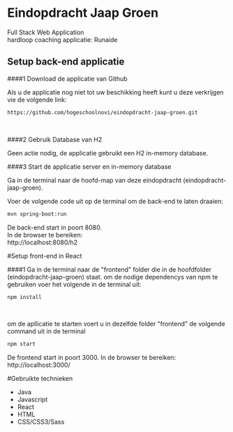 # Eindopdracht Jaap Groen
Full Stack Web Application<br/>
hardloop coaching applicatie: Runaide

## Setup back-end applicatie

####1 Download de applicatie van Github

Als u de applicatie nog niet tot uw beschikking heeft kunt u deze verkrijgen vie de volgende link:
```bash
https://github.com/hogeschoolnovi/eindopdracht-jaap-groen.git
```
<br/>

####2 Gebruik Database van H2

Geen actie nodig, de applicatie gebruikt een H2 in-memory database.

####3 Start de applicatie server en in-memory database

Ga in de terminal naar de hoofd-map van deze eindopdracht (eindopdracht-jaap-groen). <br/>

Voer de volgende code uit op de terminal om de back-end te laten draaien:
```bash
mvn spring-boot:run
```
De back-end start in poort 8080.<br/>
In de browser te bereiken:<br/> http://localhost:8080/h2

#Setup front-end in React

####1 Ga in de terminal naar de "frontend" folder die in de hoofdfolder (eindopdracht-jaap-groen) staat.
om de nodige dependencys van npm te gebruiken voer het volgende in de terminal uit:
````bash
npm install
````
<br />

om de apllicatie te starten voert u in dezelfde folder "frontend" de volgende command uit in de terminal
````bash
npm start
````

De frontend start in poort 3000.
In de browser te bereiken:<br/>
http://localhost:3000/

#Gebruikte technieken

* Java
* Javascript
* React
* HTML
* CSS/CSS3/Sass
